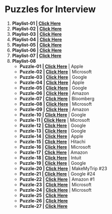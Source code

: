 # Puzzles for Interview 
1. **Playlist-01 | <a href="https://www.youtube.com/watch?v=KX7fDZQUtd0&list=PLhJlXtt17ABaJ5cBGr59shoQ6m0YNzgV3"> Click Here</a>**
2. **Playlist-02 | <a href="https://www.youtube.com/watch?v=jLQnDC07040&list=PLLUqKY4VQM7ft3y1oFdlfc44Ob7Uqk5K0"> Click Here</a>**
3. **Playlist-03 | <a href="https://www.youtube.com/watch?v=J9CVEe48Pr4&list=PLJ0OSCymthUyl7YRpq2-wJkTUprKsvA86"> Click Here</a>**
4. **Playlist-04 | <a href="https://www.youtube.com/watch?v=bRP5HbybY4U&list=PLhm1_7YKigpfPXD0QaY4tWZeCpkkiSWxR"> Click Here</a>**
5. **Playlist-05 | <a href="https://www.youtube.com/watch?v=3-avaCx4Czk&list=PLhJlXtt17ABYPfKyId5OCMkReEdvmufZn"> Click Here</a>**
6. **Playlist-06 | <a href="https://www.youtube.com/watch?v=-DkXXOGtVDU&list=PLgNNnpQxFEtZWI0PFXlJmgpDNbcz_e3Sd"> Click Here</a>**
7. **Playlist-07 | <a href="https://www.youtube.com/watch?v=nHUFU1CZ1lg"> Click Here</a>**
8. **Playlist-08**
    - **Puzzle-01 | <a href="https://www.youtube.com/shorts/9uOsB39DwGM"> Click Here</a>** | Apple
    - **Puzzle-02 | <a href="https://www.youtube.com/shorts/BK3vofe-dpw"> Click Here</a>** | Microsoft
    - **Puzzle-03 | <a href="https://www.youtube.com/shorts/7fHBgiruWI0"> Click Here</a>** | Google
    - **Puzzle-04 | <a href="https://www.youtube.com/shorts/XF4l1T8kLUo"> Click Here</a>** | Apple
    - **Puzzle-05 | <a href="https://www.youtube.com/shorts/ugn5t8xGHio"> Click Here</a>** | Google
    - **Puzzle-06 | <a href="https://www.youtube.com/shorts/m6EjUAHwaRY"> Click Here</a>** | Amazon
    - **Puzzle-07 | <a href="https://www.youtube.com/shorts/7vRBCLPPGME"> Click Here</a>** | Bloomberg
    - **Puzzle-08 | <a href="https://www.youtube.com/shorts/wV2aJhbTcLo"> Click Here</a>** | Microsoft
    - **Puzzle-09 | <a href="https://www.youtube.com/shorts/1LcA_A4A-lc"> Click Here</a>** | Amazon
    - **Puzzle-10 | <a href="https://www.youtube.com/shorts/ALJ-AQpQvNM"> Click Here</a>** | Google
    - **Puzzle-11 | <a href="https://www.youtube.com/shorts/IuWO63E-Kqs"> Click Here</a>** | Microsoft
    - **Puzzle-12 | <a href="https://www.youtube.com/shorts/k7fICVfS60I"> Click Here</a>** | Google
    - **Puzzle-13 | <a href="https://www.youtube.com/shorts/1r-8fc7LMHo"> Click Here</a>** | Google
    - **Puzzle-14 | <a href="https://www.youtube.com/shorts/dIuSKJniwEM"> Click Here</a>** | Apple
    - **Puzzle-15 | <a href="https://www.youtube.com/shorts/elmI5mgY1ns"> Click Here</a>** | Hitachi
    - **Puzzle-16 | <a href="https://www.youtube.com/shorts/8GwCPCUzH1w"> Click Here</a>** | Microsoft
    - **Puzzle-17 | <a href="https://www.youtube.com/shorts/vjeEOTI3tXU"> Click Here</a>** | Amazon
    - **Puzzle-18 | <a href="https://www.youtube.com/shorts/9j1KaGHvBEI"> Click Here</a>** | Intuit
    - **Puzzle-19 | <a href="https://www.youtube.com/shorts/7lN_YE9RZbw"> Click Here</a>** | Google
    - **Puzzle-20 | <a href="https://www.youtube.com/shorts/r5YXCN5pJyg"> Click Here</a>** | MakeMyTrip #23
    - **Puzzle-21 | <a href="https://www.youtube.com/shorts/HGAw-Fqy9Lc"> Click Here</a>** | Google #24
    - **Puzzle-22 | <a href="https://www.youtube.com/shorts/pjvTLZTZodM"> Click Here</a>** | Amazon #1
    - **Puzzle-23 | <a href="https://youtu.be/BK3vofe-dpw"> Click Here</a>** | Microsoft
    - **Puzzle-24 | <a href="https://youtu.be/BWLhtTvxEqg"> Click Here</a>** | Microsoft
    - **Puzzle-25 | <a href="https://www.youtube.com/shorts/u2XVO6g-paY"> Click Here</a>**
    - **Puzzle-26 | <a href="https://www.youtube.com/shorts/Eq9evcrYN1w"> Click Here</a>** 
    - **Puzzle-27 | <a href="https://www.youtube.com/shorts/UYQddvyCTVY"> Click Here</a>** 
